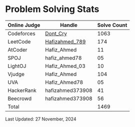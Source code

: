 <h1>Problem Solving Stats</h1>

<table>
  <thead>
    <tr>
      <th>Online Judge</th>
      <th>Handle</th>
      <th>Solve Count</th>
    </tr>
  </thead>
  <tbody>
    <tr>
      <td>Codeforces</td>
      <td><a href = "https://codeforces.com/profile/Dont_Cry">Dont_Cry<a></td>
      <td>1063</td>
    </tr>
    <tr>
      <td>LeetCode</td>
      <td><a href = "https://leetcode.com/u/Hafizahmed_789/">Hafizahmed_789<a></td>
      <td>174</td>
    </tr>
    <tr>
      <td>AtCoder</td>
      <td>Hafiz_Ahmed</td>
      <td>11</td>
    </tr>
    <tr>
      <td>SPOJ</td>
      <td>hafiz_ahmed78</td>
      <td>05</td>
    </tr>
    <tr>
      <td>LightOJ</td>
      <td>Hafiz_Ahmed_03</td>
      <td>10</td>
    </tr>
    <tr>
      <td>Vjudge</td>
      <td>Hafiz_Ahmed</td>
      <td>104</td>
    </tr>
    <tr>
      <td>UVA</td>
      <td>Hafiz_Ahmed78</td>
      <td>05</td>
    </tr>
    <tr>
      <td>HackerRank</td>
      <td>hafizahmed373908</td>
      <td>41</td>
    </tr>
    <tr>
      <td>Beecrowd</td>
      <td>hafizahmed373908</td>
      <td>56</td>
    </tr>
    <tr>
      <td>Total</td>
      <td></td>
      <td>1469</td>
    </tr>
  </tbody>
</table>

<p>Last Updated: 27 November, 2024</p>
